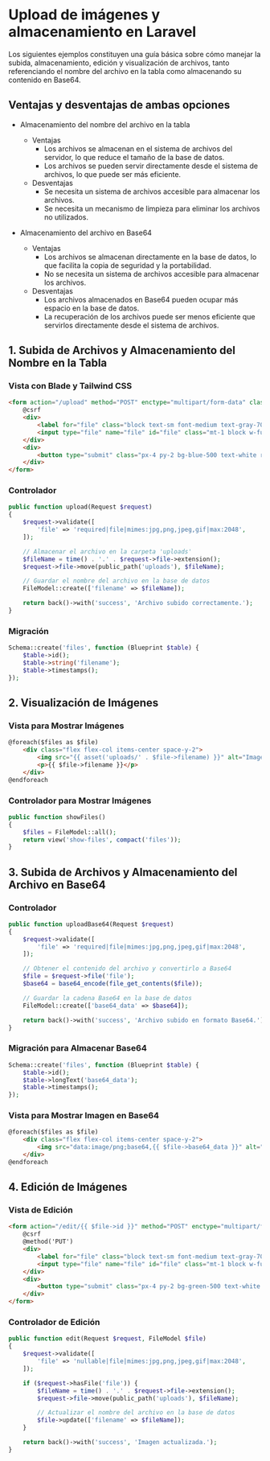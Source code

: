 # Upload de imágenes y almacenamiento en Laravel
Los siguientes ejemplos constituyen una guía básica sobre cómo manejar la subida, almacenamiento, edición y visualización de archivos, tanto referenciando el nombre del archivo en la tabla como almacenando su contenido en Base64.

## Ventajas y desventajas de ambas opciones
- Almacenamiento del nombre del archivo en la tabla
  - Ventajas
    - Los archivos se almacenan en el sistema de archivos del servidor, lo que reduce el tamaño de la base de datos.
    - Los archivos se pueden servir directamente desde el sistema de archivos, lo que puede ser más eficiente.
  - Desventajas
    - Se necesita un sistema de archivos accesible para almacenar los archivos.
    - Se necesita un mecanismo de limpieza para eliminar los archivos no utilizados.

- Almacenamiento del archivo en Base64
    - Ventajas
        - Los archivos se almacenan directamente en la base de datos, lo que facilita la copia de seguridad y la portabilidad.
        - No se necesita un sistema de archivos accesible para almacenar los archivos.
    - Desventajas
        - Los archivos almacenados en Base64 pueden ocupar más espacio en la base de datos.
        - La recuperación de los archivos puede ser menos eficiente que servirlos directamente desde el sistema de archivos.

## 1. Subida de Archivos y Almacenamiento del Nombre en la Tabla

### Vista con Blade y Tailwind CSS
```html
<form action="/upload" method="POST" enctype="multipart/form-data" class="space-y-4">
    @csrf
    <div>
        <label for="file" class="block text-sm font-medium text-gray-700">Archivo</label>
        <input type="file" name="file" id="file" class="mt-1 block w-full border-gray-300 shadow-sm sm:text-sm focus:ring-indigo-500 focus:border-indigo-500">
    </div>
    <div>
        <button type="submit" class="px-4 py-2 bg-blue-500 text-white rounded">Subir</button>
    </div>
</form>
```

### Controlador
```php
public function upload(Request $request)
{
    $request->validate([
        'file' => 'required|file|mimes:jpg,png,jpeg,gif|max:2048',
    ]);

    // Almacenar el archivo en la carpeta 'uploads'
    $fileName = time() . '.' . $request->file->extension();
    $request->file->move(public_path('uploads'), $fileName);

    // Guardar el nombre del archivo en la base de datos
    FileModel::create(['filename' => $fileName]);

    return back()->with('success', 'Archivo subido correctamente.');
}
```

### Migración
```php
Schema::create('files', function (Blueprint $table) {
    $table->id();
    $table->string('filename');
    $table->timestamps();
});
```

## 2. Visualización de Imágenes

### Vista para Mostrar Imágenes
```html
@foreach($files as $file)
    <div class="flex flex-col items-center space-y-2">
        <img src="{{ asset('uploads/' . $file->filename) }}" alt="Imagen" class="w-32 h-32 object-cover">
        <p>{{ $file->filename }}</p>
    </div>
@endforeach
```

### Controlador para Mostrar Imágenes
```php
public function showFiles()
{
    $files = FileModel::all();
    return view('show-files', compact('files'));
}
```

## 3. Subida de Archivos y Almacenamiento del Archivo en Base64

### Controlador
```php
public function uploadBase64(Request $request)
{
    $request->validate([
        'file' => 'required|file|mimes:jpg,png,jpeg,gif|max:2048',
    ]);

    // Obtener el contenido del archivo y convertirlo a Base64
    $file = $request->file('file');
    $base64 = base64_encode(file_get_contents($file));

    // Guardar la cadena Base64 en la base de datos
    FileModel::create(['base64_data' => $base64]);

    return back()->with('success', 'Archivo subido en formato Base64.');
}
```

### Migración para Almacenar Base64
```php
Schema::create('files', function (Blueprint $table) {
    $table->id();
    $table->longText('base64_data');
    $table->timestamps();
});
```

### Vista para Mostrar Imagen en Base64
```html
@foreach($files as $file)
    <div class="flex flex-col items-center space-y-2">
        <img src="data:image/png;base64,{{ $file->base64_data }}" alt="Imagen" class="w-32 h-32 object-cover">
    </div>
@endforeach
```

## 4. Edición de Imágenes

### Vista de Edición
```html
<form action="/edit/{{ $file->id }}" method="POST" enctype="multipart/form-data" class="space-y-4">
    @csrf
    @method('PUT')
    <div>
        <label for="file" class="block text-sm font-medium text-gray-700">Editar Archivo</label>
        <input type="file" name="file" id="file" class="mt-1 block w-full">
    </div>
    <div>
        <button type="submit" class="px-4 py-2 bg-green-500 text-white rounded">Guardar Cambios</button>
    </div>
</form>
```

### Controlador de Edición
```php
public function edit(Request $request, FileModel $file)
{
    $request->validate([
        'file' => 'nullable|file|mimes:jpg,png,jpeg,gif|max:2048',
    ]);

    if ($request->hasFile('file')) {
        $fileName = time() . '.' . $request->file->extension();
        $request->file->move(public_path('uploads'), $fileName);

        // Actualizar el nombre del archivo en la base de datos
        $file->update(['filename' => $fileName]);
    }

    return back()->with('success', 'Imagen actualizada.');
}
```